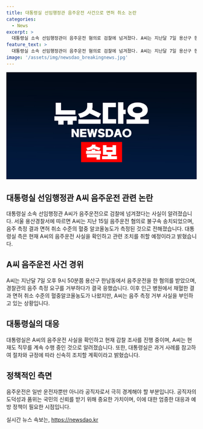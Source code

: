 ```yaml
---
title: 대통령실 선임행정관 음주운전 사건으로 면허 취소 논란
categories:
  - News
excerpt: >
  대통령실 소속 선임행정관이 음주운전 혐의로 검찰에 넘겨졌다. A씨는 지난달 7일 용산구 한남동에서 음주운전을 하다가 검거됐으며, 채혈 결과로 면허 취소 수준의 혈중알코올농도가 확인됐다. A씨는 음주 측정을 거부했다가 나중에 응했다고 주장하고 있지만, 대통령실은 사실 확인과 감찰 조사를 진행 중이다. 현재 A씨는 계속 직무를 수행 중이며, 대통령실은 빠른 조치를 취할 계획이라고 전해졌다.
feature_text: >
  대통령실 소속 선임행정관이 음주운전 혐의로 검찰에 넘겨졌다. A씨는 지난달 7일 용산구 한남동에서 음주운전을 하다가 검거됐으며, 채혈 결과로 면허 취소 수준의 혈중알코올농도가 확인됐다. A씨는 음주 측정을 거부했다가 나중에 응했다고 주장하고 있지만, 대통령실은 사실 확인과 감찰 조사를 진행 중이다. 현재 A씨는 계속 직무를 수행 중이며, 대통령실은 빠른 조치를 취할 계획이라고 전해졌다.
image: '/assets/img/newsdao_breakingnews.jpg'
---
```


<p><img src="/assets/img/newsdao_breakingnews.jpg" alt="ontimetimes 속보" /></p>

<h2 data-ke-size="size26">대통령실 선임행정관 A씨 음주운전 관련 논란</h2>

<p data-ke-size="size16">대통령실 소속 선임행정관 A씨가 음주운전으로 검찰에 넘겨졌다는 사실이 알려졌습니다. 서울 용산경찰서에 따르면 A씨는 지난 15일 음주운전 혐의로 불구속 송치되었으며, 음주 측정 결과 면허 취소 수준의 혈중 알코올농도가 측정된 것으로 전해졌습니다. 대통령실 측은 현재 A씨의 음주운전 사실을 확인하고 관련 조치를 취할 예정이라고 밝혔습니다. </p>

<h2 data-ke-size="size24">A씨 음주운전 사건 경위</h2>

<p data-ke-size="size16">A씨는 지난달 7일 오후 9시 50분쯤 용산구 한남동에서 음주운전을 한 혐의를 받았으며, 경찰관의 음주 측정 요구를 거부하다가 결국 응했습니다. 이후 인근 병원에서 채혈한 결과 면허 취소 수준의 혈중알코올농도가 나왔지만, A씨는 음주 측정 거부 사실을 부인하고 있는 상황입니다.</p>

<h2 data-ke-size="size24">대통령실의 대응</h2>

<p data-ke-size="size16">대통령실은 A씨의 음주운전 사실을 확인하고 현재 감찰 조사를 진행 중이며, A씨는 현재도 직무를 계속 수행 중인 것으로 알려졌습니다. 또한, 대통령실은 과거 사례를 참고하여 절차와 규정에 따라 신속히 조치할 계획이라고 밝혔습니다.</p>

<h2 data-ke-size="size24">정책적인 측면</h2>

<p data-ke-size="size16">음주운전은 일반 운전자뿐만 아니라 공직자로서 극히 경계해야 할 부분입니다. 공직자의 도덕성과 품위는 국민의 신뢰를 받기 위해 중요한 가치이며, 이에 대한 엄중한 대응과 예방 정책이 필요한 시점입니다.</p>
실시간 뉴스 속보는, <a href="https://newsdao.kr" rel="dofollow">https://newsdao.kr</a>


